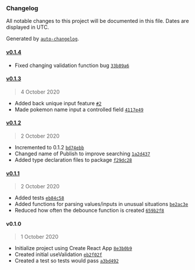 ### Changelog

All notable changes to this project will be documented in this file. Dates are displayed in UTC.

Generated by [`auto-changelog`](https://github.com/CookPete/auto-changelog).

#### [v0.1.4](https://github.com/alexjamesmalcolm/use-validation/compare/v0.1.3...v0.1.4)

- Fixed changing validation function bug [`33b89a6`](https://github.com/alexjamesmalcolm/use-validation/commit/33b89a6ecb27ad9dc9d894734f12d334d836fb90)

#### [v0.1.3](https://github.com/alexjamesmalcolm/use-validation/compare/v0.1.2...v0.1.3)

> 4 October 2020

- Added back unique input feature [`#2`](https://github.com/alexjamesmalcolm/use-validation/pull/2)
- Made pokemon name input a controlled field [`4117e49`](https://github.com/alexjamesmalcolm/use-validation/commit/4117e49d1d458fadbbdc5ef83658e83088dd398c)

#### [v0.1.2](https://github.com/alexjamesmalcolm/use-validation/compare/v0.1.1...v0.1.2)

> 2 October 2020

- Incremented to 0.1.2 [`bd74ebb`](https://github.com/alexjamesmalcolm/use-validation/commit/bd74ebb0ac48ea95aa976e6e98bad3cdd074dc90)
- Changed name of Publish to improve searching [`1a2d437`](https://github.com/alexjamesmalcolm/use-validation/commit/1a2d437a1104b5307a338cb58cc7b60af061b77a)
- Added type declaration files to package [`f29dc28`](https://github.com/alexjamesmalcolm/use-validation/commit/f29dc2896d4bbed923833e45c20637711321b239)

#### [v0.1.1](https://github.com/alexjamesmalcolm/use-validation/compare/v0.1.0...v0.1.1)

> 2 October 2020

- Added tests [`eb84c58`](https://github.com/alexjamesmalcolm/use-validation/commit/eb84c5854c173844be99b2210028367811a00646)
- Added functions for parsing values/inputs in unusual situations [`be2ac3e`](https://github.com/alexjamesmalcolm/use-validation/commit/be2ac3e4585ecbc60edf1b055427da44bb9310e6)
- Reduced how often the debounce function is created [`659b2f8`](https://github.com/alexjamesmalcolm/use-validation/commit/659b2f8757e43f7a0161eae88d4cb0325c2f84cc)

#### v0.1.0

> 1 October 2020

- Initialize project using Create React App [`8e3b0b9`](https://github.com/alexjamesmalcolm/use-validation/commit/8e3b0b99bfdd532220b8082de3a7870f7d8f23f7)
- Created initial useValidation [`eb2f02f`](https://github.com/alexjamesmalcolm/use-validation/commit/eb2f02fa9d830be92c52fd1215cf1ca0ff910673)
- Created a test so tests would pass [`a3bd492`](https://github.com/alexjamesmalcolm/use-validation/commit/a3bd492d50619d57c32ecc057df287a7754bb455)
